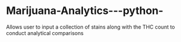 # Marijuana-Analytics---python-
Allows user to input a collection of stains along with the THC count to conduct analytical comparisons  
